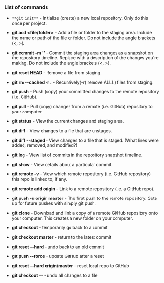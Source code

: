 ### List of commands

* `**git init**` - Initialize (create) a new local repository. Only do this once per project.

* **git add <file/folder>** - Add a file or folder to the staging area. Include the name or path of the file or folder. Do not include the angle brackets (<, >).

* **git commit -m '<message>'** - Commit the staging area changes as a snapshot on the repository timeline. Replace <message> with a description of the changes you're making. Do not include the angle brackets (<, >).

* **git reset HEAD <file>** - Remove a file from staging.

* **git rm --cached -r .** - Recursively(-r) remove ALL(.) files from staging.

* **git push** - Push (copy) your committed changes to the remote repository (i.e. GitHub).

* **git pull** - Pull (copy) changes from a remote (i.e. GitHub) repository to your computer.

* **git status** - View the current changes and staging area.

* **git diff <file>** - View changes to a file that are unstages.

* **git diff --staged <file>** - View changes to a file that is staged. (What lines were added, removed, and modified?)

* **git log** - View list of commits in the repository snapshot timeline.

* **git show <commit hash>** - View details about a particular commit.

* **git remote -v** - View which remote repository (i.e. GitHub repository) this repo is linked to, if any.

* **git remote add origin <GitHub URL>** - Link to a remote repository (i.e. a GitHub repo).

* **git push -u origin master** - The first push to the remote repository. Sets up for future pushes with simply git push.

* **git clone <GitHub URL>** - Download and link a copy of a remote GitHub repository onto your computer. This creates a new folder on your computer.

* **git checkout <commit hash>** - temporarily go back to a commit

* **git checkout master** - return to the latest commit

* **git reset --hard <commit hash>** - undo back to an old commit

* **git push --force** - update GitHub after a reset

* **git reset --hard origin/master** - reset local repo to GitHub

* **git checkout -- <file>** - undo all changes to a file
